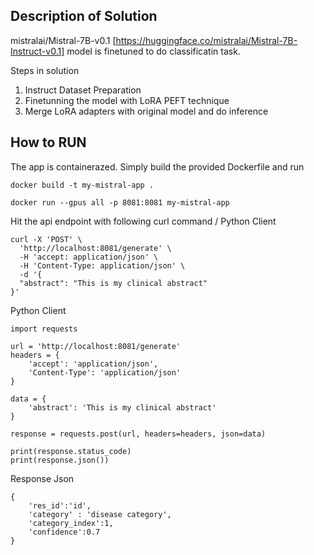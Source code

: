 ## Description of Solution

mistralai/Mistral-7B-v0.1 [https://huggingface.co/mistralai/Mistral-7B-Instruct-v0.1] model is finetuned to do classificatin task.

Steps in solution

1. Instruct Dataset Preparation
2. Finetunning the model with LoRA PEFT technique
3. Merge LoRA adapters with original model and do inference

## How to RUN

The app is containerazed.
Simply build the provided Dockerfile and run

```
docker build -t my-mistral-app .

docker run --gpus all -p 8081:8081 my-mistral-app
```
Hit the api endpoint with following curl command / Python Client

```
curl -X 'POST' \
  'http://localhost:8081/generate' \
  -H 'accept: application/json' \
  -H 'Content-Type: application/json' \
  -d '{
  "abstract": "This is my clinical abstract"
}'
```

Python Client

```
import requests

url = 'http://localhost:8081/generate'
headers = {
    'accept': 'application/json',
    'Content-Type': 'application/json'
}

data = {
    'abstract': 'This is my clinical abstract'
}

response = requests.post(url, headers=headers, json=data)

print(response.status_code)
print(response.json())

```

Response Json
```
{
    'res_id':'id',
    'category' : 'disease category',
    'category_index':1,
    'confidence':0.7
}

```



